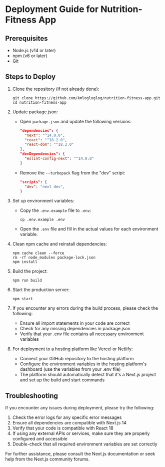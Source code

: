 # Deployment Guide for Nutrition-Fitness App

## Prerequisites
- Node.js (v14 or later)
- npm (v6 or later)
- Git

## Steps to Deploy

1. Clone the repository (if not already done):
   ```
   git clone https://github.com/kmlogloglog/nutrition-fitness-app.git
   cd nutrition-fitness-app
   ```

2. Update package.json:
   - Open `package.json` and update the following versions:
     ```json
     "dependencies": {
       "next": "^14.0.0",
       "react": "^18.2.0",
       "react-dom": "^18.2.0"
     },
     "devDependencies": {
       "eslint-config-next": "^14.0.0"
     }
     ```
   - Remove the `--turbopack` flag from the "dev" script:
     ```json
     "scripts": {
       "dev": "next dev",
     }
     ```

3. Set up environment variables:
   - Copy the `.env.example` file to `.env`:
     ```
     cp .env.example .env
     ```
   - Open the `.env` file and fill in the actual values for each environment variable.

4. Clean npm cache and reinstall dependencies:
   ```
   npm cache clean --force
   rm -rf node_modules package-lock.json
   npm install
   ```

5. Build the project:
   ```
   npm run build
   ```

6. Start the production server:
   ```
   npm start
   ```

7. If you encounter any errors during the build process, please check the following:
   - Ensure all import statements in your code are correct
   - Check for any missing dependencies in package.json
   - Verify that your .env file contains all necessary environment variables

8. For deployment to a hosting platform like Vercel or Netlify:
   - Connect your GitHub repository to the hosting platform
   - Configure the environment variables in the hosting platform's dashboard (use the variables from your .env file)
   - The platform should automatically detect that it's a Next.js project and set up the build and start commands

## Troubleshooting

If you encounter any issues during deployment, please try the following:

1. Check the error logs for any specific error messages
2. Ensure all dependencies are compatible with Next.js 14
3. Verify that your code is compatible with React 18
4. If using any external APIs or services, make sure they are properly configured and accessible
5. Double-check that all required environment variables are set correctly

For further assistance, please consult the Next.js documentation or seek help from the Next.js community forums.